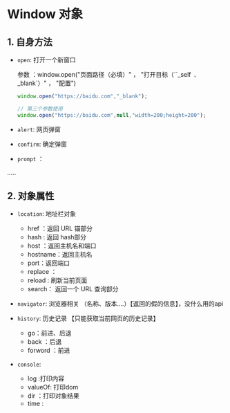 # Window 对象

## 1. 自身方法



- `open`: 打开一个新窗口

  参数 ：window.open("页面路径（必填）" ， "打开目标（``_self` 、`_blank`）" ， "配置")

  ~~~javascript
  window.open("https://baidu.com","_blank");
  
  // 第三个参数使用
  window.open("https://baidu.com",null,"width=200;height=200");
  ~~~

  

- `alert`: 网页弹窗

- `confirm`: 确定弹窗

- `prompt` ：

.....

## 2. 对象属性

- `location`: 地址栏对象
  - href ：返回 URL 锚部分
  - hash : 返回 hash部分
  - host ：返回主机名和端口
  - hostname：返回主机名
  - port：返回端口
  - replace ：
  - reload : 刷新当前页面
  - search： 返回一个 URL 查询部分
  
- `navigator`:  浏览器相关 （名称、版本....）【返回的假的信息】，没什么用的api
- `history`: 历史记录 【只能获取当前网页的历史记录】
  - go：前进、后退
  - back ：后退
  - forword ：前进
- `console`:
  - log :打印内容
  - valueOf: 打印dom
  - dir ：打印对象结果
  - time : 